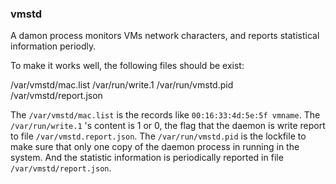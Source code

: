 ### vmstd ###

A damon process monitors VMs network characters,
and reports statistical information periodly.

To make it works well, the following files should be exist:

>
/var/vmstd/mac.list
/var/run/write.1
/var/run/vmstd.pid
/var/vmstd/report.json
>
The `/var/vmstd/mac.list` is the records like `00:16:33:4d:5e:5f vmname`.
The `/var/run/write.1` 's content is 1 or 0, the flag that 
the daemon is write report to file `/var/vmstd.report.json`.
The `/var/run/vmstd.pid` is the lockfile to make sure that only one copy
of the daemon process in running in the system.
And the statistic information is periodically reported in file `/var/vmstd/report.json`.
